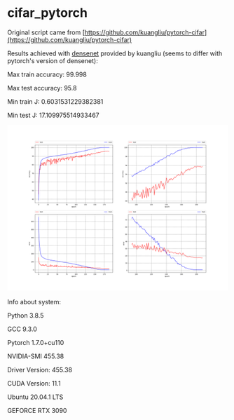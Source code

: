 # cifar_pytorch

Original script came from [https://github.com/kuangliu/pytorch-cifar](https://github.com/kuangliu/pytorch-cifar)

Results achieved with [densenet](https://arxiv.org/abs/1608.06993) provided by kuangliu (seems to differ with pytorch's version of densenet):

Max train accuracy: 99.998

Max test accuracy: 95.8

Min train J: 0.6031531229382381

Min test J: 17.109975514933467

![DenseNet121 results](./results/DenseNet121.png)



Info about system:

Python 3.8.5

GCC 9.3.0

Pytorch 1.7.0+cu110

NVIDIA-SMI 455.38       

Driver Version: 455.38       

CUDA Version: 11.1       

Ubuntu 20.04.1 LTS

GEFORCE RTX 3090
